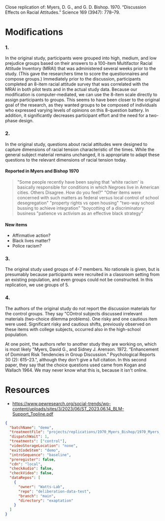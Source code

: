 Close replication of:
Myers, D. G., and G. D. Bishop. 1970. “Discussion Effects on Racial Attitudes.” Science 169 (3947): 778–79.

# Modifications

### 1.

In the original study, participants were grouped into high, medium, and low prejudice groups based on their answers to a 100-item Multifactor Racial Attitude Inventory (MRAI) that was administered several weeks prior to the study. (This gave the researchers time to score the questionnaires and compose groups.) Immediately prior to the discussion, participants completed an 8-item racial attitude survey that was correlated with the MRAI in both pilot tests and in the actual study data. Because our modification is computer-mediated, we can use the 8-item scale directly to assign participants to groups. This seems to have been closer to the original goal of the research, as they wanted groups to be composed of individuals who expressed varying levels of opinions on this 8-question battery. In addition, it significantly decreases participant effort and the need for a two-phase design.

### 2.

In the original study, questions about racial attitudes were designed to capture dimensions of racial tension characteristic of the times. While the general subject material remains unchanged, it is appropriate to adapt these questions to the relevant dimensions of racial tension today.

#### Reported in Myers and Bishop 1970

> "Some people recently have been saying that 'white racism' is basically responsible for conditions in which Negroes live in American cities. Others Disagree. How do you feel?"
> "Other items were concerned with such matters as federal versus local control of school desegregation"
> "property rights vs open housing"
> "two-way school bussing to achieve integration"
> "boycotting of a discriminatory business
> "patience vs activism as an effective black strategy"

#### New items

- Affirmative action?
- Black lives matter?
- Police racism?

### 3.

The original study used groups of 4-7 members. No rationale is given, but is presumably because participants were recruited in a classroom setting from an existing population, and even groups could not be constructed. In this replication, we use groups of 5.

### 4.

The authors of the original study do not report the discussion materials for the control groups. They say "COntrol subjects discussed irrelevant materials (two-choice dilemma problems). One risky and one cautious item were used. Significant risky and cautious shifts, previously observed on these items with college subjects, occurred also in the high-school population.

At one point, the authors refer to another study they are working on, which is most likely "Myers, David G., and Sidney J. Arenson. 1972. “Enhancement of Dominant Risk Tendencies in Group Discussion.” Psychological Reports 30 (2): 615–23.", although they don't give a full citation. In this second paper, they say that the choice questions used came from Kogan and Wallach 1964. We may never know what this is, because it isn't online.

# Resources

- https://www.pewresearch.org/social-trends/wp-content/uploads/sites/3/2023/06/ST_2023.06.14_BLM-Support_Topline.pdf

```json
{
  "batchName": "demo",
  "treatmentFile": "projects/replications/1970_Myers_Bishop/1970_Myers_Bishop.treatments.yaml",
  "dispatchWait": 1,
  "treatments": ["control"],
  "videoStorageLocation": "none",
  "exitCodeStem": "demo",
  "introSequence": "baseline",
  "preregister": false,
  "cdn": "local",
  "checkAudio": false,
  "checkVideo": false,
  "dataRepos": [
    {
      "owner": "Watts-Lab",
      "repo": "deliberation-data-test",
      "branch": "main",
      "directory": "exaptation"
    }
  ]
}
```
